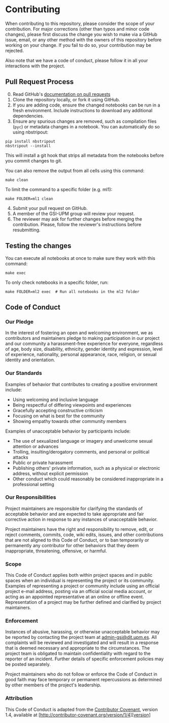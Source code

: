 # Contributing

When contributing to this repository, please consider the scope of your contribution.
For major corrections (other than typos and minor code changes), please first discuss the change you wish to make via a GitHub issue,
email, or any other method with the owners of this repository before working on your change. 
If you fail to do so, your contribution may be rejected.

Also note that we have a code of conduct, please follow it in all your interactions with the project.

## Pull Request Process

0. Read GitHub's [documentation on pull requests](https://help.github.com/articles/creating-a-pull-request/)
1. Clone the repository locally, or fork it using GitHub.
2. If you are adding code, ensure the changed notebooks can be run in a fresh environment. Include instructions to download
any additional dependencies.
3. Ensure any spurious changes are removed, such as compilation files (`pyc`) or metadata changes in a notebook.
You can automatically do so using nbstripout:
```
pip install nbstripout
nbstripout --install
```
This will install a git hook that strips all metadata from the notebooks before you commit changes to git.

You can also remove the output from all cells using this command:

```
make clean
```

To limit the command to a specific folder (e.g. ml1):
```
make FOLDER=ml1 clean
```
4. Submit your pull request on GitHub.
5. A member of the GSI-UPM group will review your request.
6. The reviewer may ask for further changes before merging the contribution. Please, follow the reviewer's instructions before resubmitting.


## Testing the changes

You can execute all notebooks at once to make sure they work with this command:

```
make exec
```

To only check notebooks in a specific folder, run:

```
make FOLDER=ml2 exec  # Run all notebooks in the ml2 folder
```

## Code of Conduct

### Our Pledge

In the interest of fostering an open and welcoming environment, we as
contributors and maintainers pledge to making participation in our project and
our community a harassment-free experience for everyone, regardless of age, body
size, disability, ethnicity, gender identity and expression, level of experience,
nationality, personal appearance, race, religion, or sexual identity and
orientation.

### Our Standards

Examples of behavior that contributes to creating a positive environment
include:

* Using welcoming and inclusive language
* Being respectful of differing viewpoints and experiences
* Gracefully accepting constructive criticism
* Focusing on what is best for the community
* Showing empathy towards other community members

Examples of unacceptable behavior by participants include:

* The use of sexualized language or imagery and unwelcome sexual attention or
advances
* Trolling, insulting/derogatory comments, and personal or political attacks
* Public or private harassment
* Publishing others' private information, such as a physical or electronic
  address, without explicit permission
* Other conduct which could reasonably be considered inappropriate in a
  professional setting

### Our Responsibilities

Project maintainers are responsible for clarifying the standards of acceptable
behavior and are expected to take appropriate and fair corrective action in
response to any instances of unacceptable behavior.

Project maintainers have the right and responsibility to remove, edit, or
reject comments, commits, code, wiki edits, issues, and other contributions
that are not aligned to this Code of Conduct, or to ban temporarily or
permanently any contributor for other behaviors that they deem inappropriate,
threatening, offensive, or harmful.

### Scope

This Code of Conduct applies both within project spaces and in public spaces
when an individual is representing the project or its community. Examples of
representing a project or community include using an official project e-mail
address, posting via an official social media account, or acting as an appointed
representative at an online or offline event. Representation of a project may be
further defined and clarified by project maintainers.

### Enforcement

Instances of abusive, harassing, or otherwise unacceptable behavior may be
reported by contacting the project team at admin-gsi@dit.upm.es. All
complaints will be reviewed and investigated and will result in a response that
is deemed necessary and appropriate to the circumstances. The project team is
obligated to maintain confidentiality with regard to the reporter of an incident.
Further details of specific enforcement policies may be posted separately.

Project maintainers who do not follow or enforce the Code of Conduct in good
faith may face temporary or permanent repercussions as determined by other
members of the project's leadership.

### Attribution

This Code of Conduct is adapted from the [Contributor Covenant][homepage], version 1.4,
available at [http://contributor-covenant.org/version/1/4][version]

[homepage]: http://contributor-covenant.org
[version]: http://contributor-covenant.org/version/1/4/

